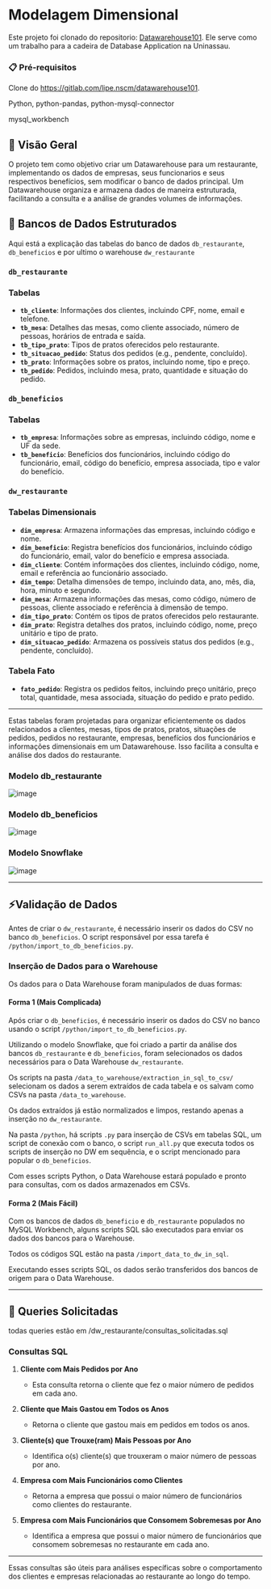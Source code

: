 # Modelagem Dimensional

Este projeto foi clonado do repositorio: [Datawarehouse101](https://gitlab.com/lipe.nscm/datawarehouse101). Ele serve como um trabalho para a cadeira de Database Application na Uninassau.

### 📋 Pré-requisitos
Clone do https://gitlab.com/lipe.nscm/datawarehouse101.

Python, python-pandas, python-mysql-connector

mysql_workbench

## 🎯 Visão Geral

O projeto tem como objetivo criar um Datawarehouse para um restaurante, implementando os dados de empresas, seus funcionarios e seus respectivos benefícios, sem modificar o banco de dados principal. 
Um Datawarehouse organiza e armazena dados de maneira estruturada, facilitando a consulta e a análise de grandes volumes de informações.

## 🎲 Bancos de Dados Estruturados

Aqui está a explicação das tabelas do banco de dados `db_restaurante`, `db_beneficios` e por ultimo o warehouse `dw_restaurante`

### `db_restaurante`

### Tabelas

- **`tb_cliente`**: Informações dos clientes, incluindo CPF, nome, email e telefone.
- **`tb_mesa`**: Detalhes das mesas, como cliente associado, número de pessoas, horários de entrada e saída.
- **`tb_tipo_prato`**: Tipos de pratos oferecidos pelo restaurante.
- **`tb_situacao_pedido`**: Status dos pedidos (e.g., pendente, concluído).
- **`tb_prato`**: Informações sobre os pratos, incluindo nome, tipo e preço.
- **`tb_pedido`**: Pedidos, incluindo mesa, prato, quantidade e situação do pedido.

### `db_beneficios`

### Tabelas

- **`tb_empresa`**: Informações sobre as empresas, incluindo código, nome e UF da sede.
- **`tb_beneficio`**: Benefícios dos funcionários, incluindo código do funcionário, email, código do benefício, empresa associada, tipo e valor do benefício.

### `dw_restaurante`

### Tabelas Dimensionais

- **`dim_empresa`**: Armazena informações das empresas, incluindo código e nome.
- **`dim_beneficio`**: Registra benefícios dos funcionários, incluindo código do funcionário, email, valor do benefício e empresa associada.
- **`dim_cliente`**: Contém informações dos clientes, incluindo código, nome, email e referência ao funcionário associado.
- **`dim_tempo`**: Detalha dimensões de tempo, incluindo data, ano, mês, dia, hora, minuto e segundo.
- **`dim_mesa`**: Armazena informações das mesas, como código, número de pessoas, cliente associado e referência à dimensão de tempo.
- **`dim_tipo_prato`**: Contém os tipos de pratos oferecidos pelo restaurante.
- **`dim_prato`**: Registra detalhes dos pratos, incluindo código, nome, preço unitário e tipo de prato.
- **`dim_situacao_pedido`**: Armazena os possíveis status dos pedidos (e.g., pendente, concluído).

### Tabela Fato

- **`fato_pedido`**: Registra os pedidos feitos, incluindo preço unitário, preço total, quantidade, mesa associada, situação do pedido e prato pedido.

---

Estas tabelas foram projetadas para organizar eficientemente os dados relacionados a clientes, mesas, tipos de pratos, pratos, situações de pedidos, pedidos no restaurante, empresas, benefícios dos funcionários e informações dimensionais em um Datawarehouse. Isso facilita a consulta e análise dos dados do restaurante.

### Modelo db_restaurante
![image](https://github.com/kawanlb/data-warehouse/assets/144124952/76a1968d-7846-4432-bede-05b191355ca3)

### Modelo db_beneficios
![image](https://github.com/kawanlb/data-warehouse/assets/144124952/5412966b-5fe8-4eba-89e9-5c93bf46d490)

### Modelo Snowflake
![image](https://github.com/kawanlb/data-warehouse/assets/144124952/347a7b2e-f06f-4497-ac43-1a3eaee49b70)




---

## ⚡Validação de Dados

Antes de criar o `dw_restaurante`, é necessário inserir os dados do CSV no banco `db_beneficios`. O script responsável por essa tarefa é `/python/import_to_db_beneficios.py`.

### Inserção de Dados para o Warehouse

Os dados para o Data Warehouse foram manipulados de duas formas:

#### Forma 1 (Mais Complicada)

Após criar o `db_beneficios`, é necessário inserir os dados do CSV no banco usando o script `/python/import_to_db_beneficios.py`.

Utilizando o modelo Snowflake, que foi criado a partir da análise dos bancos `db_restaurante` e `db_beneficios`, foram selecionados os dados necessários para o Data Warehouse `dw_restaurante`.

Os scripts na pasta `/data_to_warehouse/extraction_in_sql_to_csv/` selecionam os dados a serem extraídos de cada tabela e os salvam como CSVs na pasta `/data_to_warehouse`.

Os dados extraídos já estão normalizados e limpos, restando apenas a inserção no `dw_restaurante`.

Na pasta `/python`, há scripts `.py` para inserção de CSVs em tabelas SQL, um script de conexão com o banco, o script `run_all.py` que executa todos os scripts de inserção no DW em sequência, e o script mencionado para popular o `db_beneficios`.

Com esses scripts Python, o Data Warehouse estará populado e pronto para consultas, com os dados armazenados em CSVs.

#### Forma 2 (Mais Fácil)

Com os bancos de dados `db_beneficio` e `db_restaurante` populados no MySQL Workbench, alguns scripts SQL são executados para enviar os dados dos bancos para o Warehouse.

Todos os códigos SQL estão na pasta `/import_data_to_dw_in_sql`.

Executando esses scripts SQL, os dados serão transferidos dos bancos de origem para o Data Warehouse.

---

## 🔎 Queries Solicitadas

todas queries estão em /dw_restaurante/consultas_solicitadas.sql

### Consultas SQL

1. **Cliente com Mais Pedidos por Ano**
   - Esta consulta retorna o cliente que fez o maior número de pedidos em cada ano.

2. **Cliente que Mais Gastou em Todos os Anos**
   - Retorna o cliente que gastou mais em pedidos em todos os anos.

3. **Cliente(s) que Trouxe(ram) Mais Pessoas por Ano**
   - Identifica o(s) cliente(s) que trouxeram o maior número de pessoas por ano.

4. **Empresa com Mais Funcionários como Clientes**
   - Retorna a empresa que possui o maior número de funcionários como clientes do restaurante.

5. **Empresa com Mais Funcionários que Consomem Sobremesas por Ano**
   - Identifica a empresa que possui o maior número de funcionários que consomem sobremesas no restaurante em cada ano.

---

Essas consultas são úteis para análises específicas sobre o comportamento dos clientes e empresas relacionadas ao restaurante ao longo do tempo.


